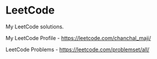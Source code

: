# LeetCode
My LeetCode solutions. 

My LeetCode Profile - https://leetcode.com/chanchal_maji/

LeetCode Problems - https://leetcode.com/problemset/all/

